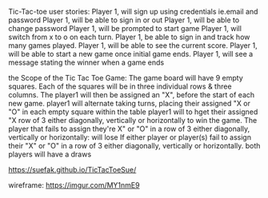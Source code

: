 
Tic-Tac-toe user stories:
Player 1, will  sign up using credentials ie.email and password
Player 1, will be able to sign in or out
Player 1, will be able to change password
Player 1, will be prompted to start game
Player 1, will switch from x to o on each turn.
Player 1, be able to sign in and track how many games played.
Player 1, will be  able to see the current score.
Player 1, will be able to start a new game once initial game ends.
Player 1, will see a message stating the winner when a game ends


 the Scope of the Tic Tac Toe  Game:
The game board will have 9 empty squares.
Each of the squares will be in three individual rows  & three columns.
The player1 will then be assigned an "X", before the start of each new game.
player1  will alternate taking turns, placing their assigned "X or "O"
in each empty square within the table
player1 will to hget their assigned "X  row of 3 either
diagonally, vertically or horizontally to win the game.
The player that fails to assign they're   X" or "O" in a row of 3 either
diagonally, vertically or horizontally: will lose
If either player or player(s) fail to assign their "X" or "O" in a row of 3 either
diagonally, vertically or horizontally. both players will have a draws


https://suefak.github.io/TicTacToeSue/

wireframe:
https://imgur.com/MY1nmE9 
